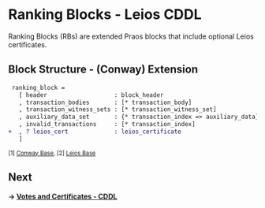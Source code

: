 # Ranking Blocks - Leios CDDL

Ranking Blocks (RBs) are extended Praos blocks that include optional Leios certificates.

## Block Structure - (Conway) Extension

```diff
 ranking_block =
   [ header                   : block_header
   , transaction_bodies       : [* transaction_body]
   , transaction_witness_sets : [* transaction_witness_set]
   , auxiliary_data_set       : {* transaction_index => auxiliary_data}
   , invalid_transactions     : [* transaction_index]
+  , ? leios_cert             : leios_certificate
   ]
```
<sub>[1] [Conway Base](https://github.com/IntersectMBO/cardano-ledger/blob/master/eras/conway/impl/cddl-files/conway.cddl#L8-L14), [2] [Leios Base](https://github.com/input-output-hk/ouroboros-leios-formal-spec/blob/main/formal-spec/Leios/Base.agda#L21-L22)</sub>

## Next
**→ [Votes and Certificates - CDDL](votes-certificates.md)**

